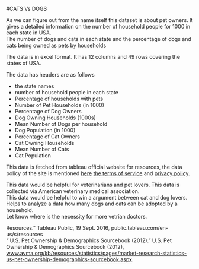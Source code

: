 #CATS Vs DOGS

As we can figure out from the name itself this dataset is about pet owners. It gives a detailed information on the number of household people for 1000 in each state in USA.  
The number of dogs and cats in each state and the percentage of dogs and cats being owned as pets by households

The data is in excel format. It has 12 columns and 49 rows covering the states of USA.

The data has headers are as follows 
* the state names
* number of household people in each state
* Percentage of households with pets
* Number of Pet Households (in 1000) 
* Percentage of Dog Owners
* Dog Owning Households (1000s) 
* Mean Number of Dogs per household
* Dog Population (in 1000)
* Percentage of Cat Owners
* Cat Owning Households
* Mean Number of Cats
* Cat Population

This data is fetched from tableau official website for resources, the data policy of the site is mentioned [here](https://public.tableau.com/en-us/s/data-policy)
[the terms of service](https://www.tableau.com/tos) and [privacy policy](https://www.tableau.com/privacy).

This data would be helpful for veterinarians and pet lovers. This data is collected via American veterinary medical association.  
This data would be helpful to win a argument between cat and dog lovers.  
Helps to analyze a data how many dogs and cats can be adopted by a household.  
Let know where is the necessity for more vetrian doctors.

Resources.” Tableau Public, 19 Sept. 2016, public.tableau.com/en-us/s/resources  
“ U.S. Pet Ownership & Demographics Sourcebook (2012).” U.S. Pet Ownership & Demographics Sourcebook (2012), www.avma.org/kb/resources/statistics/pages/market-research-statistics-us-pet-ownership-demographics-sourcebook.aspx.
